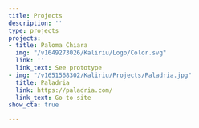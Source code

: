 ```yaml
---
title: Projects
description: ''
type: projects
projects:
- title: Paloma Chiara
  img: "/v1649273026/Kaliriu/Logo/Color.svg"
  link: ''
  link_text: See prototype
- img: "/v1651568302/Kaliriu/Projects/Paladria.jpg"
  title: Paladria
  link: https://paladria.com/
  link_text: Go to site
show_cta: true

---
```

